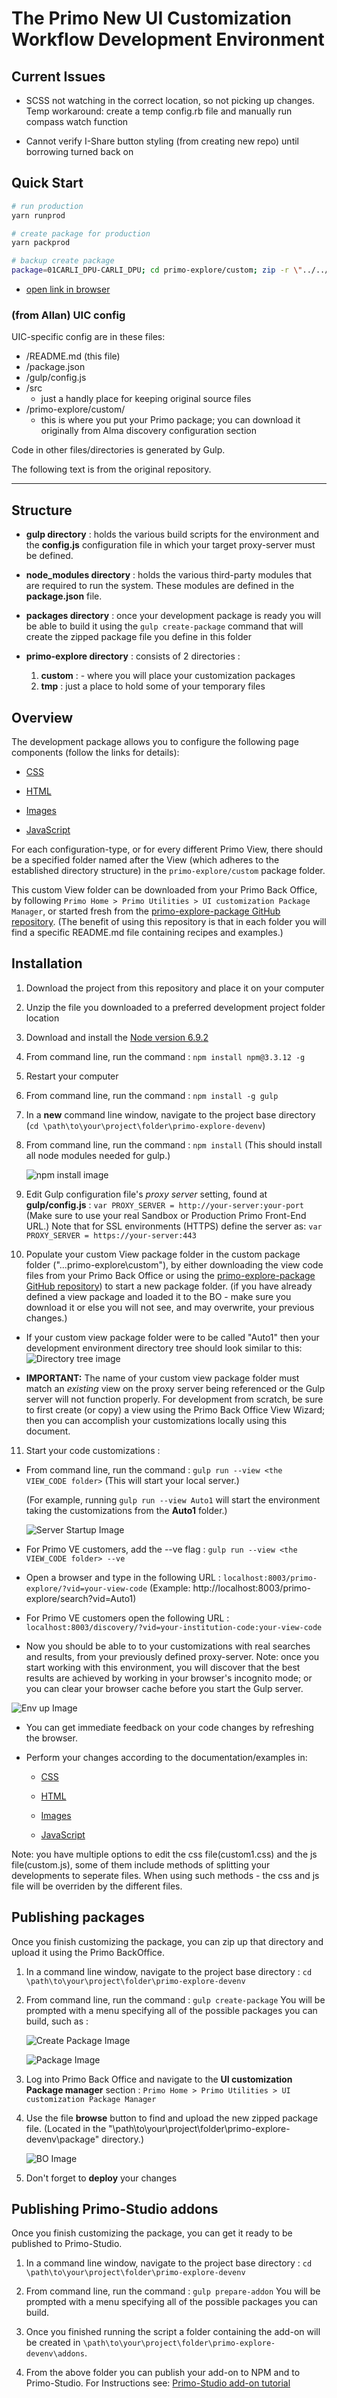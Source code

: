 # The Primo New UI Customization Workflow Development Environment
 
## Current Issues

- SCSS not watching in the correct location, so not picking up changes. Temp workaround: create a temp config.rb file and manually run compass watch function 

- Cannot verify I-Share button styling (from creating new repo) until borrowing turned back on 


## Quick Start

```bash
# run production
yarn runprod
```

```bash
# create package for production
yarn packprod
```

```bash
# backup create package
package=01CARLI_DPU-CARLI_DPU; cd primo-explore/custom; zip -r \"../../packages/${package}.zip\" $package -x \"*.DS_Store\" -x \"**/*.scss\"; cd ../../
```

- [open link in browser](http://localhost:8003/discovery/search?vid=01CARLI_DPU-CARLI_DPU)


### (from Allan) UIC config

UIC-specific config are in these files:
- /README.md (this file)
- /package.json
- /gulp/config.js
- /src
  -  just a handly place for keeping original source files
- /primo-explore/custom/
  - this is where you put your Primo package; you can download it originally from Alma discovery configuration section

Code in other files/directories is generated by Gulp.



The following text is from the original repository.

<hr />

## Structure

- <b>gulp directory</b> : holds the various build scripts for the environment and the <b>config.js</b> configuration file in which your target proxy-server must be defined.

- <b>node_modules directory</b> : holds the various third-party modules that are required to run the system. These modules are defined in the <b>package.json</b> file.

- <b>packages directory</b> : once your development package is ready you will be able to build it using the `gulp create-package` command that will create the zipped package file you define in this folder

- <b>primo-explore directory</b> : consists of 2 directories :
  1.  <b>custom</b> : - where you will place your customization packages
  2.  <b>tmp</b> : just a place to hold some of your temporary files

## Overview

The development package allows you to configure the following page components (follow the links for details):

- [CSS](https://github.com/ExLibrisGroup/primo-explore-package/tree/master/VIEW_CODE/css "css documentation")

- [HTML](https://github.com/ExLibrisGroup/primo-explore-package/tree/master/VIEW_CODE/html "html documentation")

- [Images](https://github.com/ExLibrisGroup/primo-explore-package/tree/master/VIEW_CODE/img "images documentation")

- [JavaScript](https://github.com/ExLibrisGroup/primo-explore-package/tree/master/VIEW_CODE/js "javascript documentation")

For each configuration-type, or for every different Primo View, there should be a specified folder named after the View (which adheres to the established directory structure) in the `primo-explore/custom` package folder.

This custom View folder can be downloaded from your Primo Back Office, by following `Primo Home > Primo Utilities > UI customization Package Manager`, or started fresh from the [primo-explore-package GitHub repository](https://github.com/ExLibrisGroup/primo-explore-package "primo-explore-package repository"). (The benefit of using this repository is that in each folder you will find a specific README.md file containing recipes and examples.)

## Installation

1.  Download the project from this repository and place it on your computer

2.  Unzip the file you downloaded to a preferred development project folder location

3.  Download and install the [Node version 6.9.2](https://nodejs.org/download/release/v6.9.2/)

4.  From command line, run the command : `npm install npm@3.3.12 -g`

5.  Restart your computer

6.  From command line, run the command : `npm install -g gulp`

7.  In a <b>new</b> command line window, navigate to the project base directory (`cd \path\to\your\project\folder\primo-explore-devenv`)

8.  From command line, run the command : `npm install` (This should install all node modules needed for gulp.)

    ![npm install image](./help_files/npmInstall.png "Running npm install")

9.  Edit Gulp configuration file's <i>proxy server</i> setting, found at <b>gulp/config.js</b> : `var PROXY_SERVER = http://your-server:your-port` (Make sure to use your real Sandbox or Production Primo Front-End URL.) Note that for SSL environments (HTTPS) define the server as: `var PROXY_SERVER = https://your-server:443`

10. Populate your custom View package folder in the custom package folder ("...primo-explore\custom"), by either downloading the view code files from your Primo Back Office or using the [primo-explore-package GitHub repository](https://github.com/ExLibrisGroup/primo-explore-package "primo-explore-package repository")) to start a new package folder. (if you have already defined a view package and loaded it to the BO - make sure you download it or else you will not see, and may overwrite, your previous changes.)

- If your custom view package folder were to be called "Auto1" then your development environment directory tree should look similar to this:
  ![Directory tree image](./help_files/direcoryTree.png "Directory tree")

- <b>IMPORTANT:</b> The name of your custom view package folder must match an <i>existing</i> view on the proxy server being referenced or the Gulp server will not function properly. For development from scratch, be sure to first create (or copy) a view using the Primo Back Office View Wizard; then you can accomplish your customizations locally using this document.

11. Start your code customizations :

- From command line, run the command : `gulp run --view <the VIEW_CODE folder>` (This will start your local server.)

  (For example, running `gulp run --view Auto1` will start the environment taking the customizations from the <b>Auto1</b> folder.)

  ![Server Startup Image](./help_files/serverStartup.png "Server Startup")

- For Primo VE customers, add the --ve flag :
  `gulp run --view <the VIEW_CODE folder> --ve`
- Open a browser and type in the following URL : `localhost:8003/primo-explore/?vid=your-view-code` (Example: http://localhost:8003/primo-explore/search?vid=Auto1)
- For Primo VE customers open the following URL : `localhost:8003/discovery/?vid=your-institution-code:your-view-code`

- Now you should be able to to your customizations with real searches and results, from your previously defined proxy-server. Note: once you start working with this environment, you will discover that the best results are achieved by working in your browser's incognito mode; or you can clear your browser cache before you start the Gulp server.

![Env up Image](./help_files/searchResults.png "Env up")

- You can get immediate feedback on your code changes by refreshing the browser.

- Perform your changes according to the documentation/examples in:

  - [CSS](https://github.com/ExLibrisGroup/primo-explore-package/tree/master/VIEW_CODE/css "css documentation")

  - [HTML](https://github.com/ExLibrisGroup/primo-explore-package/tree/master/VIEW_CODE/html "html documentation")

  - [Images](https://github.com/ExLibrisGroup/primo-explore-package/tree/master/VIEW_CODE/img "images documentation")

  - [JavaScript](https://github.com/ExLibrisGroup/primo-explore-package/tree/master/VIEW_CODE/js "javascript documentation")

Note: you have multiple options to edit the css file(custom1.css) and the js file(custom.js), some of them include methods of splitting your developments to seperate files. When using such methods - the css and js file will be overriden by the different files.

## Publishing packages

Once you finish customizing the package, you can zip up that directory and upload it using the Primo BackOffice.

1. In a command line window, navigate to the project base directory : `cd \path\to\your\project\folder\primo-explore-devenv`

2. From command line, run the command : `gulp create-package` You will be prompted with a menu specifying all of the possible packages you can build, such as :

   ![Create Package Image](./help_files/createPackage.png "Create Package up")

   ![Package Image](./help_files/packages.png "Package up")

3. Log into Primo Back Office and navigate to the <b>UI customization Package manager</b> section : `Primo Home > Primo Utilities > UI customization Package Manager`

4. Use the file <b>browse</b> button to find and upload the new zipped package file. (Located in the "\path\to\your\project\folder\primo-explore-devenv\package" directory.)

   ![BO Image](./help_files/bo.png "BO up")

5. Don't forget to <b>deploy</b> your changes

## Publishing Primo-Studio addons

Once you finish customizing the package, you can get it ready to be published to Primo-Studio.

1. In a command line window, navigate to the project base directory : `cd \path\to\your\project\folder\primo-explore-devenv`

2. From command line, run the command : `gulp prepare-addon` You will be prompted with a menu specifying all of the possible packages you can build.

3. Once you finished running the script a folder containing the add-on will be created in `\path\to\your\project\folder\primo-explore-devenv\addons`.

4. From the above folder you can publish your add-on to NPM and to Primo-Studio. For Instructions see: [Primo-Studio add-on tutorial](https://github.com/ExLibrisGroup/Primo-Studio-Addon-Tutorial)
